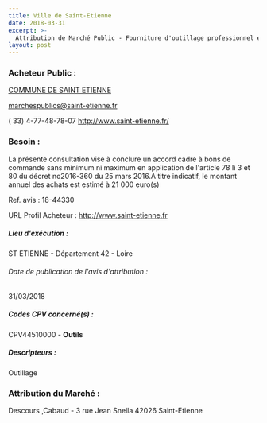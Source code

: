 ```yaml
---
title: Ville de Saint-Etienne
date: 2018-03-31
excerpt: >-
  Attribution de Marché Public - Fourniture d'outillage professionnel en caisse type ou au détail par métier pour chaque personnel technique de l'atelier mécanique et des autres services techniques de la Ville de
layout: post
---
```


### Acheteur Public : 
<a href="/acheteur-135/siren-214202186"> COMMUNE DE SAINT ETIENNE</a><br/>



marchespublics@saint-etienne.fr

( 33) 4-77-48-78-07
http://www.saint-etienne.fr/
### Besoin :

La présente consultation vise à conclure un accord cadre à bons de commande sans minimum ni maximum en application de l'article 78 Ii 3 et 80 du décret no2016-360 du 25 mars 2016.A titre indicatif, le montant annuel des achats est estimé à 21 000 euro(s)

Ref. avis : 18-44330

URL Profil Acheteur : http://www.saint-etienne.fr

##### Lieu d'exécution :

ST ETIENNE - Département 42 - Loire

###### Date de publication de l'avis d'attribution : 
31/03/2018

##### Codes CPV concerné(s) :
CPV44510000 - **Outils** <br/>

##### Descripteurs :
Outillage <br/>

### Attribution du Marché :
Descours ,Cabaud - 3 rue Jean Snella 42026 Saint-Etienne <br/>

